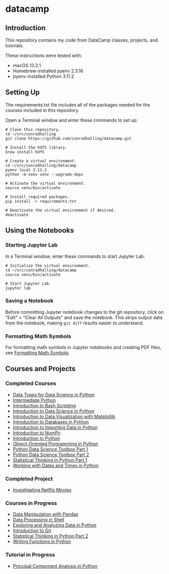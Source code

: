 # datacamp

## Introduction

This repository contains my code from DataCamp classes, projects, and
tutorials.

These instructions were tested with:

- macOS 13.2.1
- Homebrew-installed pyenv 2.3.16
- pyenv-installed Python 3.11.2

## Setting Up

The requirements.txt file includes all of the packages needed for the
courses included in this repository.

Open a Terminal window and enter these commands to set up:

```shell
# Clone this repository.
cd ~/src/conradhalling
git clone https://github.com/conradhalling/datacamp.git

# Install the hdf5 library.
brew install hdf5

# Create a virtual environment.
cd ~/src/conradhalling/datacamp
pyenv local 3.11.2
python -m venv venv --upgrade-deps

# Activate the virtual environment.
source venv/bin/activate

# Install required packages.
pip install -r requirements.txt

# Deactivate the virtual environment if desired.
deactivate
```

## Using the Notebooks

### Starting Jupyter Lab

In a Terminal window, enter these commands to start Jupyter Lab:

```shell
# Initialize the virtual environment.
cd ~/src/conradhalling/datacamp
source venv/bin/activate

# Start Jupyter Lab.
jupyter lab
```

### Saving a Notebook

Before committing Jupyter notebook changes to the git repository, click on
"Edit" > "Clear All Outputs" and save the notebook. This strips output data
from the notebook, making `git diff` results easier to understand.

### Formatting Math Symbols

For formatting math symbols in Jupyter notebooks and creating PDF files, see
[Formatting Math Symbols](Formatting%20Math%20Symbols).

## Courses and Projects

### Completed Courses

- [Data Types for Data Science in Python](Data%20Types%20for%20Data%20Science%20in%20Python)
- [Intermediate Python](Intermediate%20Python)
- [Introduction to Bash Scripting](Introduction%20to%20Bash%20Scripting)
- [Introduction to Data Science in Python](Introduction%20to%20Data%20Science%20in%20Python)
- [Introduction to Data Visualization with Matplotlib](Introduction%20to%20Data%20Visualization%20with%20Matplotlib)
- [Introduction to Databases in Python](Introduction%20to%20Databases%20in%20Python)
- [Introduction to Importing Data in Python](Introduction%20to%20Importing%20Data%20in%20Python)
- [Introduction to NumPy](Introduction%20to%20NumPy)
- [Introduction to Python](Introduction%20to%20Python)
- [Object-Oriented Programming in Python](Object-Oriented%20Programming%20in%20Python)
- [Python Data Science Toolbox Part 1](Python%20Data%20Science%20Toolbox%20Part%201)
- [Python Data Science Toolbox Part 2](Python%20Data%20Science%20Toolbox%20Part%202)
- [Statistical Thinking in Python Part 1](Statistical%20Thinking%20in%20Python%20Part%201)
- [Working with Dates and Times in Python](Working%20with%20Dates%20and%20Times%20in%20Python)

### Completed Project

- [Investigating Netflix Movies](Investigating%20Netflix%20Movies)

### Courses in Progress

- [Data Manipulation with Pandas](Data%20Manipulation%20with%20Pandas)
- [Data Processing in Shell](Data%20Processing%20in%20Shell)
- [Exploring and Analyzing Data in Python](Exploring%20and%20Analyzing%20Data%20in%20Python)
- [Introduction to Git](Introduction%20to%20Git)
- [Statistical Thinking in Python Part 2](Statistical%20Thinking%20in%20Python%20Part%202)
- [Writing Functions in Python](Writing%20Functions%20in%20Python)

### Tutorial in Progress

- [Principal Component Analysis in Python](Principal%20Component%20Analysis%20in%20Python)
